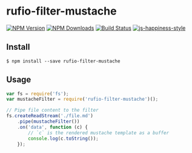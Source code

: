 # rufio-filter-mustache

[![NPM Version][npm-image]][npm-url]
[![NPM Downloads][downloads-image]][downloads-url]
[![Build Status](https://travis-ci.org/wesleytodd/rufio-filter-mustache.svg?branch=master)](https://travis-ci.org/wesleytodd/rufio-filter-mustache)
[![js-happiness-style](https://img.shields.io/badge/code%20style-happiness-brightgreen.svg)](https://github.com/JedWatson/happiness)

[npm-image]: https://img.shields.io/npm/v/rufio-filter-mustache.svg
[npm-url]: https://npmjs.org/package/rufio-filter-mustache
[downloads-image]: https://img.shields.io/npm/dm/rufio-filter-mustache.svg
[downloads-url]: https://npmjs.org/package/rufio-filter-mustache

## Install

```
$ npm install --save rufio-filter-mustache
```

## Usage

```javascript
var fs = require('fs');
var mustacheFilter = require('rufio-filter-mustache')();

// Pipe file content to the filter
fs.createReadStream('./file.md')
	.pipe(mustacheFilter())
	.on('data', function (c) {
		// `c` is the rendered mustache template as a buffer
		console.log(c.toString());
	});
```
